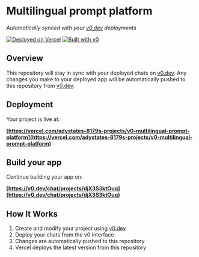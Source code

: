 # Multilingual prompt platform

*Automatically synced with your [v0.dev](https://v0.dev) deployments*

[![Deployed on Vercel](https://img.shields.io/badge/Deployed%20on-Vercel-black?style=for-the-badge&logo=vercel)](https://vercel.com/adystates-8179s-projects/v0-multilingual-prompt-platform)
[![Built with v0](https://img.shields.io/badge/Built%20with-v0.dev-black?style=for-the-badge)](https://v0.dev/chat/projects/djX3S3ktOuq)

## Overview

This repository will stay in sync with your deployed chats on [v0.dev](https://v0.dev).
Any changes you make to your deployed app will be automatically pushed to this repository from [v0.dev](https://v0.dev).

## Deployment

Your project is live at:

**[https://vercel.com/adystates-8179s-projects/v0-multilingual-prompt-platform](https://vercel.com/adystates-8179s-projects/v0-multilingual-prompt-platform)**

## Build your app

Continue building your app on:

**[https://v0.dev/chat/projects/djX3S3ktOuq](https://v0.dev/chat/projects/djX3S3ktOuq)**

## How It Works

1. Create and modify your project using [v0.dev](https://v0.dev)
2. Deploy your chats from the v0 interface
3. Changes are automatically pushed to this repository
4. Vercel deploys the latest version from this repository
